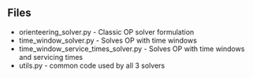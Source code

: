 Files
-----
* orienteering\_solver.py - Classic OP solver formulation
* time\_window\_solver.py - Solves OP with time windows
* time\_window\_service\_times\_solver.py - Solves OP with time windows and servicing times
* utils.py - common code used by all 3 solvers
